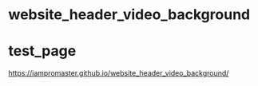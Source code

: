 # website_header_video_background
# test_page
https://iampromaster.github.io/website_header_video_background/
